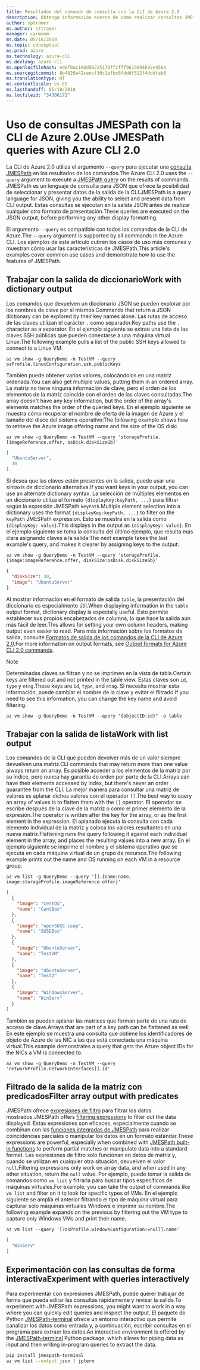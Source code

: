 ```yaml
---
title: Resultados del comando de consulta con la CLI de Azure 2.0
description: Obtenga información acerca de cómo realizar consultas JMESPath con la salida de los comandos de la CLI de Azure 2.0.
author: sptramer
ms.author: sttramer
manager: carmonm
ms.date: 05/16/2018
ms.topic: conceptual
ms.prod: azure
ms.technology: azure-cli
ms.devlang: azure-cli
ms.openlocfilehash: ed8f8ac160dd8225170ffcfff9619d94b92e456a
ms.sourcegitcommit: 8b4629a42ceecf30c1efbc6fdddf512f4dddfab0
ms.translationtype: HT
ms.contentlocale: es-ES
ms.lasthandoff: 05/18/2018
ms.locfileid: "34306172"
---
```

# <a name="use-jmespath-queries-with-azure-cli-20"></a><span data-ttu-id="5a34f-103">Uso de consultas JMESPath con la CLI de Azure 2.0</span><span class="sxs-lookup"><span data-stu-id="5a34f-103">Use JMESPath queries with Azure CLI 2.0</span></span>

<span data-ttu-id="5a34f-104">La CLI de Azure 2.0 utiliza el argumento `--query` para ejecutar una [consulta JMESPath](http://jmespath.org) en los resultados de los comandos.</span><span class="sxs-lookup"><span data-stu-id="5a34f-104">The Azure CLI 2.0 uses the `--query` argument to execute a [JMESPath query](http://jmespath.org) on the results of commands.</span></span> <span data-ttu-id="5a34f-105">JMESPath es un lenguaje de consulta para JSON que ofrece la posibilidad de seleccionar y presentar datos de la salida de la CLI.</span><span class="sxs-lookup"><span data-stu-id="5a34f-105">JMESPath is a query language for JSON, giving you the ability to select and present data from CLI output.</span></span> <span data-ttu-id="5a34f-106">Estas consultas se ejecutan en la salida JSON antes de realizar cualquier otro formato de presentación.</span><span class="sxs-lookup"><span data-stu-id="5a34f-106">These queries are executed on the JSON output, before performing any other display formatting.</span></span>

<span data-ttu-id="5a34f-107">El argumento `--query` es compatible con todos los comandos de la CLI de Azure.</span><span class="sxs-lookup"><span data-stu-id="5a34f-107">The `--query` argument is supported by all commands in the Azure CLI.</span></span> <span data-ttu-id="5a34f-108">Los ejemplos de este artículo cubren los casos de uso más comunes y muestran cómo usar las características de JMESPath.</span><span class="sxs-lookup"><span data-stu-id="5a34f-108">This article's examples cover common use cases and demonstrate how to use the features of JMESPath.</span></span>

## <a name="work-with-dictionary-output"></a><span data-ttu-id="5a34f-109">Trabajar con la salida de diccionario</span><span class="sxs-lookup"><span data-stu-id="5a34f-109">Work with dictionary output</span></span>

<span data-ttu-id="5a34f-110">Los comandos que devuelven un diccionario JSON se pueden explorar por los nombres de clave por sí mismos.</span><span class="sxs-lookup"><span data-stu-id="5a34f-110">Commands that return a JSON dictionary can be explored by their key names alone.</span></span> <span data-ttu-id="5a34f-111">Las rutas de acceso de las claves utilizan el carácter `.` como separador.</span><span class="sxs-lookup"><span data-stu-id="5a34f-111">Key paths use the `.` character as a separator.</span></span> <span data-ttu-id="5a34f-112">En el ejemplo siguiente se extrae una lista de las claves SSH públicas que pueden conectarse a una máquina virtual Linux:</span><span class="sxs-lookup"><span data-stu-id="5a34f-112">The following example pulls a list of the public SSH keys allowed to connect to a Linux VM:</span></span>

```azurecli-interactive
az vm show -g QueryDemo -n TestVM --query osProfile.linuxConfiguration.ssh.publicKeys
```

<span data-ttu-id="5a34f-113">También puede obtener varios valores, colocándolos en una matriz ordenada.</span><span class="sxs-lookup"><span data-stu-id="5a34f-113">You can also get multiple values, putting them in an ordered array.</span></span> <span data-ttu-id="5a34f-114">La matriz no tiene ninguna información de clave, pero el orden de los elementos de la matriz coincide con el orden de las claves consultadas.</span><span class="sxs-lookup"><span data-stu-id="5a34f-114">The array doesn't have any key information, but the order of the array's elements matches the order of the queried keys.</span></span> <span data-ttu-id="5a34f-115">En el ejemplo siguiente se muestra cómo recuperar el nombre de oferta de la imagen de Azure y el tamaño del disco del sistema operativo:</span><span class="sxs-lookup"><span data-stu-id="5a34f-115">The following example shows how to retrieve the Azure image offering name and the size of the OS disk:</span></span>

```azurecli-interactive
az vm show -g QueryDemo -n TestVM --query 'storageProfile.[imageReference.offer, osDisk.diskSizeGb]'
```

```json
[
  "UbuntuServer",
  30
]
```

<span data-ttu-id="5a34f-116">Si desea que las claves estén presentes en la salida, puede usar una sintaxis de diccionario alternativa.</span><span class="sxs-lookup"><span data-stu-id="5a34f-116">If you want keys in your output, you can use an alternate dictionary syntax.</span></span> <span data-ttu-id="5a34f-117">La selección de múltiples elementos en un diccionario utiliza el formato `{displayKey:keyPath, ...}` para filtrar según la expresión JMESPath `keyPath`.</span><span class="sxs-lookup"><span data-stu-id="5a34f-117">Multiple element selection into a dictionary uses the format `{displayKey:keyPath, ...}` to filter on the `keyPath` JMESPath expression.</span></span> <span data-ttu-id="5a34f-118">Esto se muestra en la salida como `{displayKey: value}`.</span><span class="sxs-lookup"><span data-stu-id="5a34f-118">This displays in the output as `{displayKey: value}`.</span></span> <span data-ttu-id="5a34f-119">En el ejemplo siguiente se toma la consulta del último ejemplo, que resulta más clara asignando claves a la salida:</span><span class="sxs-lookup"><span data-stu-id="5a34f-119">The next example takes the last example's query, and makes it clearer by assigning keys to the output:</span></span>

```azurecli-interactive
az vm show -g QueryDemo -n TestVM --query 'storageProfile.{image:imageReference.offer, diskSize:osDisk.diskSizeGb}'
```

```json
{
  "diskSize": 30,
  "image": "UbuntuServer"
}
```

<span data-ttu-id="5a34f-120">Al mostrar información en el formato de salida `table`, la presentación del diccionario es especialmente útil.</span><span class="sxs-lookup"><span data-stu-id="5a34f-120">When displaying information in the `table` output format, dictionary display is especially useful.</span></span> <span data-ttu-id="5a34f-121">Esto permite establecer sus propios encabezados de columna, lo que hace la salida aún más fácil de leer.</span><span class="sxs-lookup"><span data-stu-id="5a34f-121">This allows for setting your own column headers, making output even easier to read.</span></span> <span data-ttu-id="5a34f-122">Para más información sobre los formatos de salida, consulte [Formatos de salida de los comandos de la CLI de Azure 2.0](/cli/azure/format-output-azure-cli).</span><span class="sxs-lookup"><span data-stu-id="5a34f-122">For more information on output formats, see [Output formats for Azure CLI 2.0 commands](/cli/azure/format-output-azure-cli).</span></span>

> [!NOTE]
> <span data-ttu-id="5a34f-123">Determinadas claves se filtran y no se imprimen en la vista de tabla.</span><span class="sxs-lookup"><span data-stu-id="5a34f-123">Certain keys are filtered out and not printed in the table view.</span></span> <span data-ttu-id="5a34f-124">Estas claves son `id`, `type` y `etag`.</span><span class="sxs-lookup"><span data-stu-id="5a34f-124">These keys are `id`, `type`, and `etag`.</span></span> <span data-ttu-id="5a34f-125">Si necesita mostrar esta información, puede cambiar el nombre de la clave y evitar el filtrado.</span><span class="sxs-lookup"><span data-stu-id="5a34f-125">If you need to see this information, you can change the key name and avoid filtering.</span></span>
>
> ```azurecli
> az vm show -g QueryDemo -n TestVM --query "{objectID:id}" -o table
> ```

## <a name="work-with-list-output"></a><span data-ttu-id="5a34f-126">Trabajar con la salida de lista</span><span class="sxs-lookup"><span data-stu-id="5a34f-126">Work with list output</span></span>

<span data-ttu-id="5a34f-127">Los comandos de la CLI que pueden devolver más de un valor siempre devuelven una matriz.</span><span class="sxs-lookup"><span data-stu-id="5a34f-127">CLI commands that may return more than one value always return an array.</span></span> <span data-ttu-id="5a34f-128">Es posible acceder a los elementos de la matriz por su índice, pero nunca hay garantía de orden por parte de la CLI.</span><span class="sxs-lookup"><span data-stu-id="5a34f-128">Arrays can have their elements accessed by index, but there's never an order guarantee from the CLI.</span></span> <span data-ttu-id="5a34f-129">La mejor manera para consultar una matriz de valores es aplanar dichos valores con el operador `[]`.</span><span class="sxs-lookup"><span data-stu-id="5a34f-129">The best way to query an array of values is to flatten them with the `[]` operator.</span></span> <span data-ttu-id="5a34f-130">El operador se escribe después de la clave de la matriz o como el primer elemento de la expresión.</span><span class="sxs-lookup"><span data-stu-id="5a34f-130">The operator is written after the key for the array, or as the first element in the expression.</span></span> <span data-ttu-id="5a34f-131">El aplanado ejecuta la consulta con cada elemento individual de la matriz y coloca los valores resultantes en una nueva matriz.</span><span class="sxs-lookup"><span data-stu-id="5a34f-131">Flattening runs the query following it against each individual element in the array, and places the resulting values into a new array.</span></span> <span data-ttu-id="5a34f-132">En el ejemplo siguiente se imprime el nombre y el sistema operativo que se ejecuta en cada máquina virtual de un grupo de recursos.</span><span class="sxs-lookup"><span data-stu-id="5a34f-132">The following example prints out the name and OS running on each VM in a resource group.</span></span> 

```azurecli-interactive
az vm list -g QueryDemo --query '[].{name:name, image:storageProfile.imageReference.offer}'
```

```json
[
  {
    "image": "CentOS",
    "name": "CentBox"
  },
  {
    "image": "openSUSE-Leap",
    "name": "SUSEBox"
  },
  {
    "image": "UbuntuServer",
    "name": "TestVM"
  },
  {
    "image": "UbuntuServer",
    "name": "Test2"
  },
  {
    "image": "WindowsServer",
    "name": "WinServ"
  }
]
```

<span data-ttu-id="5a34f-133">También se pueden aplanar las matrices que forman parte de una ruta de acceso de clave.</span><span class="sxs-lookup"><span data-stu-id="5a34f-133">Arrays that are part of a key path can be flattened as well.</span></span> <span data-ttu-id="5a34f-134">En este ejemplo se muestra una consulta que obtiene los identificadores de objeto de Azure de las NIC a las que está conectada una máquina virtual.</span><span class="sxs-lookup"><span data-stu-id="5a34f-134">This example demonstrates a query that gets the Azure object IDs for the NICs a VM is connected to.</span></span>

```azurecli-interactive
az vm show -g QueryDemo -n TestVM --query 'networkProfile.networkInterfaces[].id'
```

## <a name="filter-array-output-with-predicates"></a><span data-ttu-id="5a34f-135">Filtrado de la salida de la matriz con predicados</span><span class="sxs-lookup"><span data-stu-id="5a34f-135">Filter array output with predicates</span></span>

<span data-ttu-id="5a34f-136">JMESPath ofrece [expresiones de filtro](http://jmespath.org/specification.html#filterexpressions) para filtrar los datos mostrados.</span><span class="sxs-lookup"><span data-stu-id="5a34f-136">JMESPath offers [filtering expressions](http://jmespath.org/specification.html#filterexpressions) to filter out the data displayed.</span></span> <span data-ttu-id="5a34f-137">Estas expresiones son eficaces, especialmente cuando se combinan con las [funciones integradas de JMESPath](http://jmespath.org/specification.html#built-in-functions) para realizar coincidencias parciales o manipular los datos en un formato estándar.</span><span class="sxs-lookup"><span data-stu-id="5a34f-137">These expressions are powerful, especially when combined with [JMESPath built-in functions](http://jmespath.org/specification.html#built-in-functions) to perform partial matches or manipulate data into a standard format.</span></span> <span data-ttu-id="5a34f-138">Las expresiones de filtro solo funcionan en datos de matriz y, cuando se utilizan en cualquier otra situación, devuelven el valor `null`.</span><span class="sxs-lookup"><span data-stu-id="5a34f-138">Filtering expressions only work on array data, and when used in any other situation, return the `null` value.</span></span> <span data-ttu-id="5a34f-139">Por ejemplo, puede tomar la salida de comandos como `vm list` y filtrarla para buscar tipos específicos de máquinas virtuales.</span><span class="sxs-lookup"><span data-stu-id="5a34f-139">For example, you can take the output of commands like `vm list` and filter on it to look for specific types of VMs.</span></span> <span data-ttu-id="5a34f-140">En el ejemplo siguiente se amplía el anterior filtrando el tipo de máquina virtual para capturar solo máquinas virtuales Windows e imprimir su nombre.</span><span class="sxs-lookup"><span data-stu-id="5a34f-140">The following example expands on the previous by filtering out the VM type to capture only Windows VMs and print their name.</span></span>

```azurecli-interactive
az vm list --query '[?osProfile.windowsConfiguration!=null].name'
```

```json
[
  "WinServ"
]
```

## <a name="experiment-with-queries-interactively"></a><span data-ttu-id="5a34f-141">Experimentación con las consultas de forma interactiva</span><span class="sxs-lookup"><span data-stu-id="5a34f-141">Experiment with queries interactively</span></span>

<span data-ttu-id="5a34f-142">Para experimentar con expresiones JMESPath, puede querer trabajar de forma que pueda editar las consultas rápidamente y revisar la salida.</span><span class="sxs-lookup"><span data-stu-id="5a34f-142">To experiment with JMESPath expressions, you might want to work in a way where you can quickly edit queries and inspect the output.</span></span> <span data-ttu-id="5a34f-143">El paquete de Python [JMESPath-terminal](https://github.com/jmespath/jmespath.terminal) ofrece un entorno interactivo que permite canalizar los datos como entrada y, a continuación, escribir consultas en el programa para extraer los datos.</span><span class="sxs-lookup"><span data-stu-id="5a34f-143">An interactive environment is offered by the [JMESPath-terminal](https://github.com/jmespath/jmespath.terminal) Python package, which allows for piping data as input and then writing in-program queries to extract the data.</span></span>

```bash
pip install jmespath-terminal
az vm list --output json | jpterm
```
